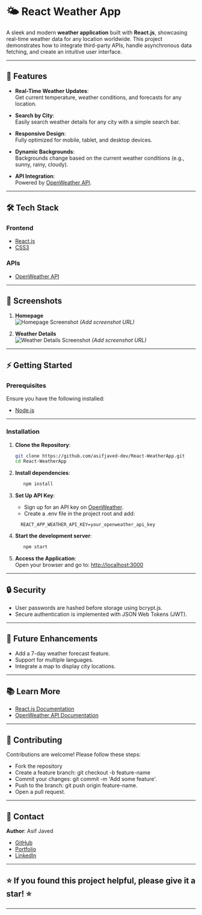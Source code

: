 # 🌤️ React Weather App  

A sleek and modern **weather application** built with **React.js**, showcasing real-time weather data for any location worldwide. This project demonstrates how to integrate third-party APIs, handle asynchronous data fetching, and create an intuitive user interface.  

---

## 🚀 Features  

- **Real-Time Weather Updates**:  
  Get current temperature, weather conditions, and forecasts for any location.  

- **Search by City**:  
  Easily search weather details for any city with a simple search bar.  

- **Responsive Design**:  
  Fully optimized for mobile, tablet, and desktop devices.  

- **Dynamic Backgrounds**:  
  Backgrounds change based on the current weather conditions (e.g., sunny, rainy, cloudy).  

- **API Integration**:  
  Powered by [OpenWeather API](https://openweathermap.org/api).  

---

## 🛠️ Tech Stack  

### **Frontend**  
- [React.js](https://reactjs.org/)  
- [CSS3](https://developer.mozilla.org/en-US/docs/Web/CSS)  

### **APIs**  
- [OpenWeather API](https://openweathermap.org/api)  

---

## 📸 Screenshots  

1. **Homepage**  
   ![Homepage Screenshot](#) *(Add screenshot URL)*  

2. **Weather Details**  
   ![Weather Details Screenshot](#) *(Add screenshot URL)*  

---

## ⚡ Getting Started  

### **Prerequisites**  
Ensure you have the following installed:  
- [Node.js](https://nodejs.org/)  

---

### **Installation**  

1. **Clone the Repository**:  
   ```bash
   git clone https://github.com/asifjaved-dev/React-WeatherApp.git
   cd React-WeatherApp
2. **Install dependencies**:
    ```bash
       npm install

3. **Set Up API Key**:  
   - Sign up for an API key on [OpenWeather](https://openweathermap.org/api).
   - Create a .env file in the project root and add:
   ```env
     REACT_APP_WEATHER_API_KEY=your_openweather_api_key
   ```

4. **Start the development server**:
    ```bash
       npm start
    ```
    
5. **Access the Application**:  
   Open your browser and go to:
   [http://localhost:3000](http://localhost:3000)
---


## 🔒 Security
   - User passwords are hashed before storage using bcrypt.js.
   - Secure authentication is implemented with JSON Web Tokens (JWT).

---

## 🌟 Future Enhancements
   - Add a 7-day weather forecast feature.
   - Support for multiple languages.
   - Integrate a map to display city locations.

---

## 📚 Learn More
   - [React.js Documentation](https://legacy.reactjs.org/docs/getting-started.html)
   - [OpenWeather API Documentation](https://openweathermap.org/)

---

## 🤝 Contributing  
Contributions are welcome! Please follow these steps:
- Fork the repository
- Create a feature branch: git checkout -b feature-name  
- Commit your changes: git commit -m 'Add some feature'.
- Push to the branch: git push origin feature-name.
- Open a pull request.

---

## 📧 Contact
   **Author**: Asif Javed
   - [GitHub](https://github.com/asifjaved-dev)
   - [Portfolio](http://asifjaved.work/)
   - [LinkedIn](https://www.linkedin.com/in/asifjaved-dev/)

---

## ⭐ If you found this project helpful, please give it a star! ⭐

---
